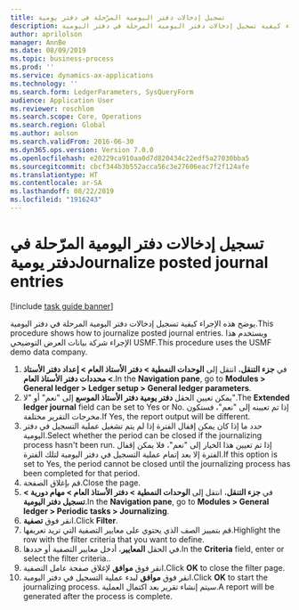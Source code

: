 ```yaml
---
title: تسجيل إدخالات دفتر اليومية المرّحلة في دفتر يومية
description: يوضح هذه الإجراء كيفية تسجيل إدخالات دفتر اليومية المرحلة في دفتر اليومية.
author: aprilolson
manager: AnnBe
ms.date: 08/09/2019
ms.topic: business-process
ms.prod: ''
ms.service: dynamics-ax-applications
ms.technology: ''
ms.search.form: LedgerParameters, SysQueryForm
audience: Application User
ms.reviewer: roschlom
ms.search.scope: Core, Operations
ms.search.region: Global
ms.author: aolson
ms.search.validFrom: 2016-06-30
ms.dyn365.ops.version: Version 7.0.0
ms.openlocfilehash: e20229ca910aa0d7d820434c22edf5a27030bba5
ms.sourcegitcommit: cbcf344b3b552acca56c3e27606eac7f2f124afe
ms.translationtype: HT
ms.contentlocale: ar-SA
ms.lasthandoff: 08/22/2019
ms.locfileid: "1916243"
---
```

# <a name="journalize-posted-journal-entries"></a><span data-ttu-id="592fd-103">تسجيل إدخالات دفتر اليومية المرّحلة في دفتر يومية</span><span class="sxs-lookup"><span data-stu-id="592fd-103">Journalize posted journal entries</span></span>

[!include [task guide banner](../../includes/task-guide-banner.md)]

<span data-ttu-id="592fd-104">يوضح هذه الإجراء كيفية تسجيل إدخالات دفتر اليومية المرحلة في دفتر اليومية.</span><span class="sxs-lookup"><span data-stu-id="592fd-104">This procedure shows how to journalize posted journal entries.</span></span> <span data-ttu-id="592fd-105">ويستخدم هذا الإجراء شركة بيانات العرض التوضيحي USMF.</span><span class="sxs-lookup"><span data-stu-id="592fd-105">This procedure uses the USMF demo data company.</span></span>

1. <span data-ttu-id="592fd-106">في **جزء التنقل**، انتقل إلى **الوحدات النمطية > دفتر الأستاذ العام > إعداد دفتر الأستاذ > محددات دفتر الأستاذ العام**‬.</span><span class="sxs-lookup"><span data-stu-id="592fd-106">In the **Navigation pane**, go to **Modules > General ledger > Ledger setup > General ledger parameters**.</span></span>
2. <span data-ttu-id="592fd-107">يمكن تعيين الحقل **دفتر يومية دفتر الأستاذ الموسع** إلى "نعم" أو "لا".</span><span class="sxs-lookup"><span data-stu-id="592fd-107">The **Extended ledger journal** field can be set to Yes or No.</span></span> <span data-ttu-id="592fd-108">إذا تم تعيينه إلى "نعم"، فستكون مخرجات التقرير مختلفة.</span><span class="sxs-lookup"><span data-stu-id="592fd-108">If Yes, the report output will be different.</span></span>
3. <span data-ttu-id="592fd-109">حدد ما إذا كان يمكن إقفال الفترة إذا لم يتم تشغيل عملية التسجيل في دفتر اليومية.</span><span class="sxs-lookup"><span data-stu-id="592fd-109">Select whether the period can be closed if the journalizing process hasn't been run.</span></span> <span data-ttu-id="592fd-110">إذا تم تعيين هذا الخيار إلى "نعم"، فلا يمكن إقفال الفترة إلا بعد إتمام عملية التسجيل في دفتر اليومية لتلك الفترة.</span><span class="sxs-lookup"><span data-stu-id="592fd-110">If this option is set to Yes, the period cannot be closed until the journalizing process has been completed for that period.</span></span>  
4. <span data-ttu-id="592fd-111">قم بإغلاق الصفحة.</span><span class="sxs-lookup"><span data-stu-id="592fd-111">Close the page.</span></span>
5. <span data-ttu-id="592fd-112">في **جزء التنقل**، انتقل إلى **الوحدات النمطية > دفتر الأستاذ العام > مهام دورية‬ > تسجيل دفتر اليومية‬**.</span><span class="sxs-lookup"><span data-stu-id="592fd-112">In the **Navigation pane**, go to **Modules > General ledger > Periodic tasks > Journalizing**.</span></span>
6. <span data-ttu-id="592fd-113">انقر فوق **تصفية**.</span><span class="sxs-lookup"><span data-stu-id="592fd-113">Click **Filter**.</span></span>
7. <span data-ttu-id="592fd-114">قم بتمييز الصف الذي يحتوي على معايير التصفية التي تريد تعريفها.</span><span class="sxs-lookup"><span data-stu-id="592fd-114">Highlight the row with the filter criteria that you want to define.</span></span>
8. <span data-ttu-id="592fd-115">في الحقل **المعايير‬**، أدخل معايير التصفية أو حددها.</span><span class="sxs-lookup"><span data-stu-id="592fd-115">In the **Criteria** field, enter or select the filter criteria..</span></span>
9. <span data-ttu-id="592fd-116">انقر فوق **موافق** لإغلاق صفحة عامل التصفية.</span><span class="sxs-lookup"><span data-stu-id="592fd-116">Click **OK** to close the filter page.</span></span>
10. <span data-ttu-id="592fd-117">انقر فوق **موافق** لبدء عملية التسجيل في دفتر اليومية.</span><span class="sxs-lookup"><span data-stu-id="592fd-117">Click **OK** to start the journalizing process.</span></span> <span data-ttu-id="592fd-118">سيتم إنشاء تقرير بعد اكتمال العملية.</span><span class="sxs-lookup"><span data-stu-id="592fd-118">A report will be generated after the process is complete.</span></span>  

